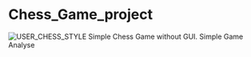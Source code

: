 # Chess_Game_project
![USER_CHESS_STYLE](https://user-images.githubusercontent.com/72218495/120938306-525b8380-c712-11eb-901c-aa5f018e0b07.png)
Simple Chess Game without GUI.
Simple Game Analyse



